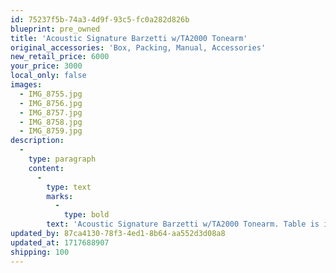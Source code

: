 ```yaml
---
id: 75237f5b-74a3-4d9f-93c5-fc0a282d826b
blueprint: pre_owned
title: 'Acoustic Signature Barzetti w/TA2000 Tonearm'
original_accessories: 'Box, Packing, Manual, Accessories'
new_retail_price: 6000
your_price: 3000
local_only: false
images:
  - IMG_8755.jpg
  - IMG_8756.jpg
  - IMG_8757.jpg
  - IMG_8758.jpg
  - IMG_8759.jpg
description:
  -
    type: paragraph
    content:
      -
        type: text
        marks:
          -
            type: bold
        text: 'Acoustic Signature Barzetti w/TA2000 Tonearm. Table is in excellent physical and functional condition with original box, packing and accessories. Table and arm sold as new for $6,000.00.'
updated_by: 87ca4130-78f3-4ed1-8b64-aa552d3d08a8
updated_at: 1717688907
shipping: 100
---
```

